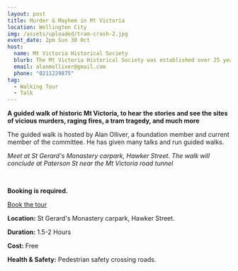 ```yaml
---
layout: post
title: Murder & Mayhem in Mt Victoria
location: Wellington City
img: /assets/uploaded/tram-crash-2.jpg
event_date: 2pm Sun 30 Oct
host:
  name: Mt Victoria Historical Society
  blurb: The Mt Victoria Historical Society was established over 25 years ago.
  email: alanmolliver@gmail.com
  phone: "0211229875"
tag:
  - Walking Tour
  - Talk
---
```

**A guided walk of historic Mt Victoria, to hear the stories and see the sites of vicious murders, raging fires, a tram tragedy, and much more**

The guided walk is hosted by Alan Olliver, a foundation member and current member of the committee. He has given many talks and run guided walks.

*Meet at St Gerard's Monastery carpark, Hawker Street. The walk will conclude at Paterson St near the Mt Victoria road tunnel*

<br>

**Booking is required.**

<a href="LINK" class="button">Book the tour</a>

**Location:** St Gerard's Monastery carpark, Hawker Street.

**Duration:** 1.5-2 Hours

**Cost:** Free

**Health & Safety:** Pedestrian safety crossing roads.